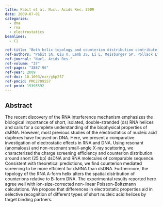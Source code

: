 ```yaml
---
title: Pabit et al. Nucl. Acids Res. 2009
date: 2009-07-01
categories:
  - dna
  - rna
  - electrostatics
beamlines:
  - C1

ref-title: "Both helix topology and counterion distribution contribute to the more effective charge screening in dsRNA compared with dsDNA"
ref-authors: "Pabit SA, Qiu X, Lamb JS, Li L, Meisburger SP, Pollack L"
ref-journal: "Nucl. Acids Res."
ref-volume: "37"
ref-pages: "3887-96"
ref-year: 2009
ref-doi: 10.1093/nar/gkp257
ref-pmcid: PMC2709557
ref-pmid: 19395592
---
```


## Abstract

The recent discovery of the RNA interference mechanism emphasizes the biological importance of short, isolated, double-stranded (ds) RNA helices and calls for a complete understanding of the biophysical properties of dsRNA. However, most previous studies of the electrostatics of nucleic acid duplexes have focused on DNA. Here, we present a comparative investigation of electrostatic effects in RNA and DNA. Using resonant (anomalous) and non-resonant small-angle X-ray scattering, we characterized the charge screening efficiency and counterion distribution around short (25 bp) dsDNA and RNA molecules of comparable sequence. Consistent with theoretical predictions, we find counterion mediated screening to be more efficient for dsRNA than dsDNA. Furthermore, the topology of the RNA A-form helix alters the spatial distribution of counterions relative to B-form DNA. The experimental results reported here agree well with ion-size-corrected non-linear Poisson-Boltzmann calculations. We propose that differences in electrostatic properties aid in selective recognition of different types of short nucleic acid helices by target binding partners.

